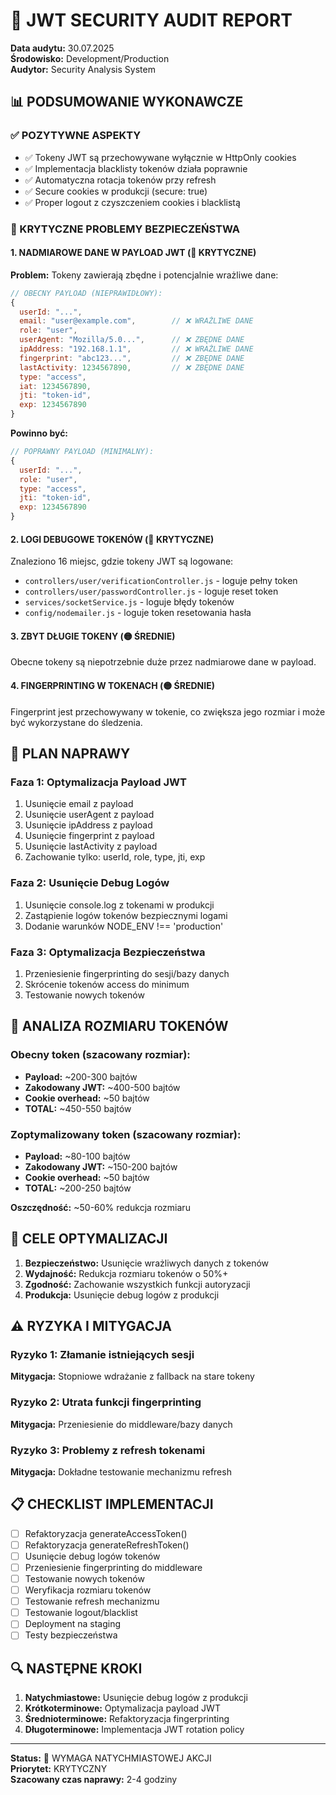 # 🔐 JWT SECURITY AUDIT REPORT
**Data audytu:** 30.07.2025  
**Środowisko:** Development/Production  
**Audytor:** Security Analysis System  

## 📊 PODSUMOWANIE WYKONAWCZE

### ✅ POZYTYWNE ASPEKTY
- ✅ Tokeny JWT są przechowywane wyłącznie w HttpOnly cookies
- ✅ Implementacja blacklisty tokenów działa poprawnie
- ✅ Automatyczna rotacja tokenów przy refresh
- ✅ Secure cookies w produkcji (secure: true)
- ✅ Proper logout z czyszczeniem cookies i blacklistą

### 🚨 KRYTYCZNE PROBLEMY BEZPIECZEŃSTWA

#### 1. **NADMIAROWE DANE W PAYLOAD JWT** (🔴 KRYTYCZNE)
**Problem:** Tokeny zawierają zbędne i potencjalnie wrażliwe dane:
```javascript
// OBECNY PAYLOAD (NIEPRAWIDŁOWY):
{
  userId: "...",
  email: "user@example.com",        // ❌ WRAŻLIWE DANE
  role: "user",
  userAgent: "Mozilla/5.0...",      // ❌ ZBĘDNE DANE
  ipAddress: "192.168.1.1",         // ❌ WRAŻLIWE DANE
  fingerprint: "abc123...",         // ❌ ZBĘDNE DANE
  lastActivity: 1234567890,         // ❌ ZBĘDNE DANE
  type: "access",
  iat: 1234567890,
  jti: "token-id",
  exp: 1234567890
}
```

**Powinno być:**
```javascript
// POPRAWNY PAYLOAD (MINIMALNY):
{
  userId: "...",
  role: "user",
  type: "access",
  jti: "token-id",
  exp: 1234567890
}
```

#### 2. **LOGI DEBUGOWE TOKENÓW** (🔴 KRYTYCZNE)
Znaleziono 16 miejsc, gdzie tokeny JWT są logowane:
- `controllers/user/verificationController.js` - loguje pełny token
- `controllers/user/passwordController.js` - loguje reset token
- `services/socketService.js` - loguje błędy tokenów
- `config/nodemailer.js` - loguje token resetowania hasła

#### 3. **ZBYT DŁUGIE TOKENY** (🟡 ŚREDNIE)
Obecne tokeny są niepotrzebnie duże przez nadmiarowe dane w payload.

#### 4. **FINGERPRINTING W TOKENACH** (🟡 ŚREDNIE)
Fingerprint jest przechowywany w tokenie, co zwiększa jego rozmiar i może być wykorzystane do śledzenia.

## 🔧 PLAN NAPRAWY

### Faza 1: Optymalizacja Payload JWT
1. Usunięcie email z payload
2. Usunięcie userAgent z payload  
3. Usunięcie ipAddress z payload
4. Usunięcie fingerprint z payload
5. Usunięcie lastActivity z payload
6. Zachowanie tylko: userId, role, type, jti, exp

### Faza 2: Usunięcie Debug Logów
1. Usunięcie console.log z tokenami w produkcji
2. Zastąpienie logów tokenów bezpiecznymi logami
3. Dodanie warunków NODE_ENV !== 'production'

### Faza 3: Optymalizacja Bezpieczeństwa
1. Przeniesienie fingerprinting do sesji/bazy danych
2. Skrócenie tokenów access do minimum
3. Testowanie nowych tokenów

## 📏 ANALIZA ROZMIARU TOKENÓW

### Obecny token (szacowany rozmiar):
- **Payload:** ~200-300 bajtów
- **Zakodowany JWT:** ~400-500 bajtów
- **Cookie overhead:** ~50 bajtów
- **TOTAL:** ~450-550 bajtów

### Zoptymalizowany token (szacowany rozmiar):
- **Payload:** ~80-100 bajtów  
- **Zakodowany JWT:** ~150-200 bajtów
- **Cookie overhead:** ~50 bajtów
- **TOTAL:** ~200-250 bajtów

**Oszczędność:** ~50-60% redukcja rozmiaru

## 🎯 CELE OPTYMALIZACJI

1. **Bezpieczeństwo:** Usunięcie wrażliwych danych z tokenów
2. **Wydajność:** Redukcja rozmiaru tokenów o 50%+
3. **Zgodność:** Zachowanie wszystkich funkcji autoryzacji
4. **Produkcja:** Usunięcie debug logów z produkcji

## ⚠️ RYZYKA I MITYGACJA

### Ryzyko 1: Złamanie istniejących sesji
**Mitygacja:** Stopniowe wdrażanie z fallback na stare tokeny

### Ryzyko 2: Utrata funkcji fingerprinting
**Mitygacja:** Przeniesienie do middleware/bazy danych

### Ryzyko 3: Problemy z refresh tokenami
**Mitygacja:** Dokładne testowanie mechanizmu refresh

## 📋 CHECKLIST IMPLEMENTACJI

- [ ] Refaktoryzacja generateAccessToken()
- [ ] Refaktoryzacja generateRefreshToken()  
- [ ] Usunięcie debug logów tokenów
- [ ] Przeniesienie fingerprinting do middleware
- [ ] Testowanie nowych tokenów
- [ ] Weryfikacja rozmiaru tokenów
- [ ] Testowanie refresh mechanizmu
- [ ] Testowanie logout/blacklist
- [ ] Deployment na staging
- [ ] Testy bezpieczeństwa

## 🔍 NASTĘPNE KROKI

1. **Natychmiastowe:** Usunięcie debug logów z produkcji
2. **Krótkoterminowe:** Optymalizacja payload JWT
3. **Średnioterminowe:** Refaktoryzacja fingerprinting
4. **Długoterminowe:** Implementacja JWT rotation policy

---
**Status:** 🔴 WYMAGA NATYCHMIASTOWEJ AKCJI  
**Priorytet:** KRYTYCZNY  
**Szacowany czas naprawy:** 2-4 godziny
